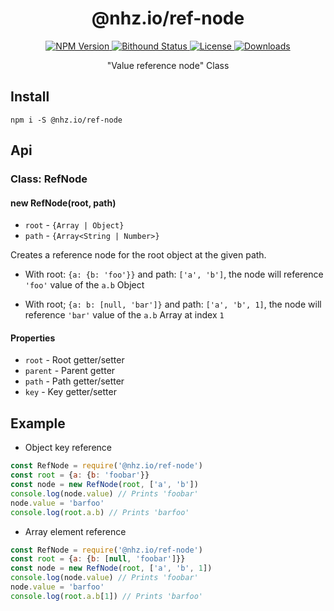 <h1 align="center">@nhz.io/ref-node</h1>

<p align="center">
  <a href="https://npmjs.org/package/@nhz.io/ref-node">
    <img src="https://img.shields.io/npm/v/@nhz.io/ref-node.svg?style=flat"
         alt="NPM Version">
  </a>

  <a href="https://www.bithound.io/github/nhz-io/ref-node">
    <img src="https://www.bithound.io/github/nhz-io/ref-node/badges/score.svg"
         alt="Bithound Status">
  </a>

  <a href="https://github.com/nhz-io/ref-node/blob/master/LICENSE">
    <img src="https://img.shields.io/github/license/nhz-io/ref-node.svg?style=flat"
         alt="License">
  </a>

  <a href="https://npmjs.org/package/@nhz.io/ref-node">
  <img src="http://img.shields.io/npm/dm/@nhz.io/ref-node.svg?style=flat"
  alt="Downloads">
  </a>  
</p>

<p align="center">
    "Value reference node" Class
</p>

## Install
```
npm i -S @nhz.io/ref-node
```

## Api

### Class: RefNode
#### new RefNode(root, path)
* `root` - `{Array | Object}`
* `path` - `{Array<String | Number>}`

Creates a reference node for the root object at the given path.
* With root: `{a: {b: 'foo'}}` and path: `['a', 'b']`, the node will
reference `'foo'` value of the `a.b` Object   

* With root; `{a: b: [null, 'bar']}` and path: `['a', 'b', 1]`, the node
will reference `'bar'` value of the `a.b` Array at index `1`

#### Properties

* `root` - Root getter/setter
* `parent` - Parent getter
* `path` -  Path getter/setter
* `key` - Key getter/setter

## Example

* Object key reference
```javascript
const RefNode = require('@nhz.io/ref-node')
const root = {a: {b: 'foobar'}}
const node = new RefNode(root, ['a', 'b'])
console.log(node.value) // Prints 'foobar'
node.value = 'barfoo'
console.log(root.a.b) // Prints 'barfoo'
```

* Array element reference
```javascript
const RefNode = require('@nhz.io/ref-node')
const root = {a: {b: [null, 'foobar']}}
const node = new RefNode(root, ['a', 'b', 1])
console.log(node.value) // Prints 'foobar'
node.value = 'barfoo'
console.log(root.a.b[1]) // Prints 'barfoo'
```
